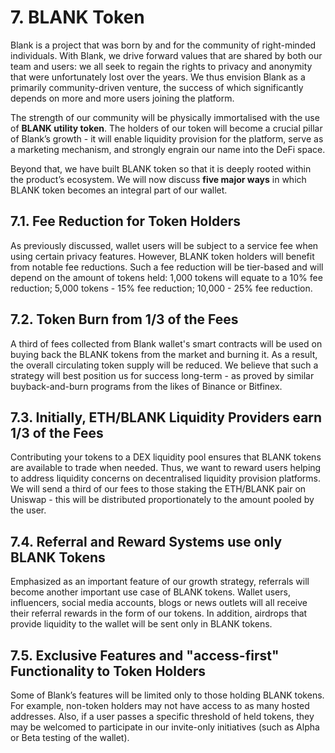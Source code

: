 # 7. BLANK Token

Blank is a project that was born by and for the community of right-minded individuals. With Blank, we drive forward values that are shared by both our team and users: we all seek to regain the rights to privacy and anonymity that were unfortunately lost over the years. We thus envision Blank as a primarily community-driven venture, the success of which significantly depends on more and more users joining the platform. 

The strength of our community will be physically immortalised with the use of **BLANK utility token**. The holders of our token will become a crucial pillar of Blank’s growth - it will enable liquidity provision for the platform, serve as a marketing mechanism, and strongly engrain our name into the DeFi space. 

Beyond that, we have built BLANK token so that it is deeply rooted within the product’s ecosystem. We will now discuss **five major ways** in which BLANK token becomes an integral part of our wallet.

## 7.1. Fee Reduction for Token Holders

As previously discussed, wallet users will be subject to a service fee when using certain privacy features. However, BLANK token holders will benefit from notable fee reductions. Such a fee reduction will be tier-based and will depend on the amount of tokens held: 
1,000 tokens will equate to a 10% fee reduction;
5,000 tokens - 15% fee reduction;
10,000 - 25% fee reduction.

## 7.2. Token Burn from 1/3 of the Fees

A third of fees collected from Blank wallet's smart contracts will be used on buying back the BLANK tokens from the market and burning it. As a result, the overall circulating token supply will be reduced. We believe that such a strategy will best position us for success long-term - as proved by similar buyback-and-burn programs from the likes of Binance or Bitfinex.

## 7.3. Initially, ETH/BLANK Liquidity Providers earn 1/3 of the Fees 

Contributing your tokens to a DEX liquidity pool ensures that BLANK tokens are available to trade when needed. Thus, we want to reward users helping to address liquidity concerns on decentralised liquidity provision platforms. We will send a third of our fees to those staking the ETH/BLANK pair on Uniswap - this will be distributed proportionately to the amount pooled by the user.

## 7.4. Referral and Reward Systems use only BLANK Tokens

Emphasized as an important feature of our growth strategy, referrals will become another important use case of BLANK tokens. Wallet users, influencers, social media accounts, blogs or news outlets will all receive their referral rewards in the form of our tokens. In addition, airdrops that provide liquidity to the wallet will be sent only in BLANK tokens.

## 7.5. Exclusive Features and "access-first" Functionality to Token Holders

Some of Blank’s features will be limited only to those holding BLANK tokens. For example, non-token holders may not have access to as many hosted addresses. Also, if a user passes a specific threshold of held tokens, they may be welcomed to participate in our invite-only initiatives (such as Alpha or Beta testing of the wallet). 